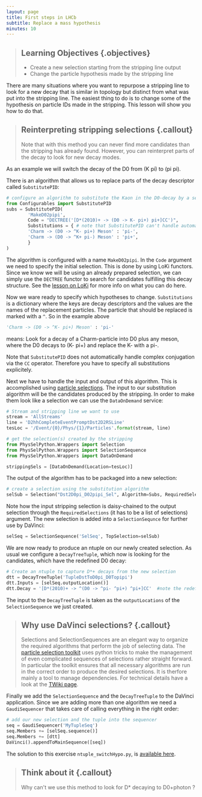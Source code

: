 ```yaml
---
layout: page
title: First steps in LHCb
subtitle: Replace a mass hypothesis
minutes: 10
---
```


> ## Learning Objectives {.objectives}
>
> * Create a new selection starting from the stripping line output
> * Change the particle hypothesis made by the stripping line

There are many situations where you want to repurpose a stripping line to look for a new decay that is similar in topology but distinct from what was put into the stripping line. The easiest thing to do is to change some of the hypothesis on particle IDs made in the stripping. This lesson will show you how to do that.

> ## Reinterpreting stripping selections {.callout}
> Note that with this method you can never find more candidates than the stripping has already found. 
> However, you can reinterpret parts of the decay to look for new decay modes.

As an example we will switch the decay of the D0 from (K pi) to (pi pi). 

There is an algorithm that allows us to replace parts of the decay descriptor called `SubstitutePID`:

```python
# configure an algorithm to substitute the Kaon in the D0-decay by a second pion 
from Configurables import SubstitutePID
subs = SubstitutePID(
        'MakeD02pipi',
        Code = "DECTREE('[D*(2010)+ -> (D0 -> K- pi+) pi+]CC')",
        Substitutions = { # note that SubstitutePID can't handle automatic CC
        'Charm -> (D0 -> ^K- pi+) Meson' : 'pi-', 
        'Charm -> (D0 -> ^K+ pi-) Meson' : 'pi+', 
        }
)
```

The algorithm is configured with a name `MakeD02pipi`. In the `Code` argument we need to specify the initial selection. This is done by using LoKi functors. Since we know we will be using an already prepared selection, we can simply use the `DECTREE` functor to search for candidates fulfilling this decay structure. See the [lesson on LoKi](06-loki-functors.html) for more info on what you can do here. 

Now we ware ready to specify which hypotheses to change. `Substitutions` is a dictionary where the keys are decay descriptors and the values are the names of the replacement particles. The particle that should be replaced is marked with a `^`. So in the example above
```python
'Charm -> (D0 -> ^K- pi+) Meson' : 'pi-'
```
means: Look for a decay of a Charm-particle into D0 plus any meson, where the D0 decays to (K- pi+) and replace the K- with a pi-.

Note that `SubstitutePID` does not automatically handle complex conjugation via the `CC` operator. Therefore you have to specify all substitutions explicitely. 

Next we have to handle the input and output of this algorithm. This is accomplished using [particle selections](https://twiki.cern.ch/twiki/bin/view/LHCb/ParticleSelection). The input to our substitution algorithm will be the candidates produced by the stripping. In order to make them look like a selection we can use the `DataOnDemand` service:
```python
# Stream and stripping line we want to use
stream = 'AllStreams'
line = 'D2hhCompleteEventPromptDst2D2RSLine'
tesLoc = '/Event/{0}/Phys/{1}/Particles'.format(stream, line)

# get the selection(s) created by the stripping
from PhysSelPython.Wrappers import Selection
from PhysSelPython.Wrappers import SelectionSequence
from PhysSelPython.Wrappers import DataOnDemand

strippingSels = [DataOnDemand(Location=tesLoc)] 
```

The output of the algorithm has to be packaged into a new selection:

```python
# create a selection using the substitution algorithm
selSub = Selection("Dst2D0pi_D02pipi_Sel", Algorithm=Subs, RequiredSelections=strippingSels)
```

Note how the input stripping selection is daisy-chained to the output selection through the `RequiredSelections` (it has to be a list of selections) argument. The new selection is added into a `SelectionSequnce` for further use by DaVinci:

```python
selSeq = SelectionSequence('SelSeq', TopSelection=selSub)
```

We are now ready to produce an ntuple on our newly created selection. As usual we configure a `DecayTreeTuple`, which now is looking for the candidates, which have the redefined D0 decay:
```python
# Create an ntuple to capture D*+ decays from the new selection
dtt = DecayTreeTuple('TupleDstToD0pi_D0Topipi')
dtt.Inputs = [selSeq.outputLocation()]
dtt.Decay = '[D*(2010)+ -> ^(D0 -> ^pi- ^pi+) ^pi+]CC'  #note the redefined decay of the D0 
```

The input to the `DecayTreeTuple` is taken as the `outputLocations` of the `SelectionSequence` we just created. 

> ## Why use DaVinci selections? {.callout}
> Selections and SelectionSequences are an elegant way to organize the required algorithms that perform the job of selecting data.
> The [particle selection toolkit](https://twiki.cern.ch/twiki/bin/view/LHCb/ParticleSelection) uses python tricks to make the management of even complicated sequences of selections rather straight forward. In particular the toolkit ensures that all necessary algorithms are run in the correct order to produce the desired selections. It is therfore mainly a tool to manage dependencies. For technical details have a look at the [TWiki page](https://twiki.cern.ch/twiki/bin/view/LHCb/ParticleSelection).

Finally we add the `SelectionSequence` and the `DecayTreeTuple` to the DaVinci application. Since we are adding more than one algorithm we need a `GaudiSequencer` that takes care of calling everything in the right order:
```python
# add our new selection and the tuple into the sequencer
seq = GaudiSequencer('MyTupleSeq')
seq.Members += [selSeq.sequence()]
seq.Members += [dtt]
DaVinci().appendToMainSequence([seq])
```

The solution to this exercise `ntuple_switchHypo.py`, is [available 
here](./code/18-switch-mass-hypo/ntuple_switchHypo.py).

> ## Think about it {.callout}
> Why can't we use this method to look for D* decaying to D0+photon ? 